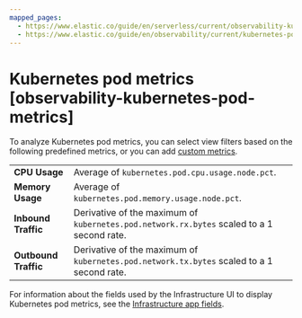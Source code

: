 ```yaml
---
mapped_pages:
  - https://www.elastic.co/guide/en/serverless/current/observability-kubernetes-pod-metrics.html
  - https://www.elastic.co/guide/en/observability/current/kubernetes-pod-metrics.html
---
```


# Kubernetes pod metrics [observability-kubernetes-pod-metrics]

To analyze Kubernetes pod metrics, you can select view filters based on the following predefined metrics, or you can add [custom metrics](/solutions/observability/infra-and-hosts/view-infrastructure-metrics-by-resource-type.md#custom-metrics).

|  |  |
| --- | --- |
| **CPU Usage** | Average of `kubernetes.pod.cpu.usage.node.pct`. |
| **Memory Usage** | Average of `kubernetes.pod.memory.usage.node.pct`. |
| **Inbound Traffic** | Derivative of the maximum of `kubernetes.pod.network.rx.bytes` scaled to a 1 second rate. |
| **Outbound Traffic** | Derivative of the maximum of `kubernetes.pod.network.tx.bytes` scaled to a 1 second rate. |

For information about the fields used by the Infrastructure UI to display Kubernetes pod metrics, see the [Infrastructure app fields](/reference/observability/fields-and-object-schemas.md).
